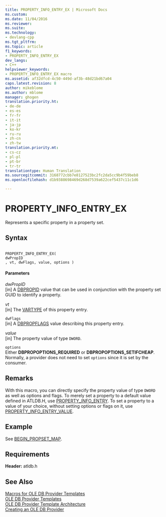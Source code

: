 ```yaml
---
title: PROPERTY_INFO_ENTRY_EX | Microsoft Docs
ms.custom: 
ms.date: 11/04/2016
ms.reviewer: 
ms.suite: 
ms.technology:
- devlang-cpp
ms.tgt_pltfrm: 
ms.topic: article
f1_keywords:
- PROPERTY_INFO_ENTRY_EX
dev_langs:
- C++
helpviewer_keywords:
- PROPERTY_INFO_ENTRY_EX macro
ms.assetid: af32dfcd-4c50-449d-af3b-48d21bd67a04
caps.latest.revision: 8
author: mikeblome
ms.author: mblome
manager: ghogen
translation.priority.ht:
- de-de
- es-es
- fr-fr
- it-it
- ja-jp
- ko-kr
- ru-ru
- zh-cn
- zh-tw
translation.priority.mt:
- cs-cz
- pl-pl
- pt-br
- tr-tr
translationtype: Human Translation
ms.sourcegitcommit: 3168772cbb7e8127523bc2fc2da5cc9b4f59beb8
ms.openlocfilehash: d1b9388698469d268d7539a622cef5437c11c1d6

---
```

# PROPERTY_INFO_ENTRY_EX
Represents a specific property in a property set.  
  
## Syntax  
  
```  
  
PROPERTY_INFO_ENTRY_EX(  
dwPropID  
, vt, dwFlags, value, options )  
```  
  
#### Parameters  
 *dwPropID*  
 [in] A [DBPROPID](https://msdn.microsoft.com/en-us/library/ms723882.aspx) value that can be used in conjunction with the property set GUID to identify a property.  
  
 *vt*  
 [in] The [VARTYPE](http://msdn.microsoft.com/en-us/317b911b-1805-402d-a9cb-159546bc88b4) of this property entry.  
  
 `dwFlags`  
 [in] A [DBPROPFLAGS](https://msdn.microsoft.com/en-us/library/ms724342.aspx) value describing this property entry.  
  
 *value*  
 [in] The property value of type `DWORD`.  
  
 `options`  
 Either **DBPROPOPTIONS_REQUIRED** or **DBPROPOPTIONS_SETIFCHEAP**. Normally, a provider does not need to set `options` since it is set by the consumer.  
  
## Remarks  
 With this macro, you can directly specify the property value of type `DWORD` as well as options and flags. To merely set a property to a default value defined in ATLDB.H, use [PROPERTY_INFO_ENTRY](../../data/oledb/property-info-entry.md). To set a property to a value of your choice, without setting options or flags on it, use [PROPERTY_INFO_ENTRY_VALUE](../../data/oledb/property-info-entry-value.md).  
  
## Example  
 See [BEGIN_PROPSET_MAP](../../data/oledb/begin-propset-map.md).  
  
## Requirements  
 **Header:** atldb.h  
  
## See Also  
 [Macros for OLE DB Provider Templates](../../data/oledb/macros-for-ole-db-provider-templates.md)   
 [OLE DB Provider Templates](../../data/oledb/ole-db-provider-templates-cpp.md)   
 [OLE DB Provider Template Architecture](../../data/oledb/ole-db-provider-template-architecture.md)   
 [Creating an OLE DB Provider](../../data/oledb/creating-an-ole-db-provider.md)


<!--HONumber=Jan17_HO2-->


